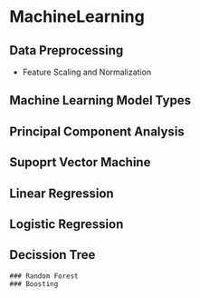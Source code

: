 # MachineLearning
## Data Preprocessing
 * Feature Scaling and Normalization

## Machine Learning Model Types
## Principal Component Analysis
## Supoprt Vector Machine
## Linear Regression
## Logistic Regression
## Decission Tree
	### Random Forest
	### Boosting
